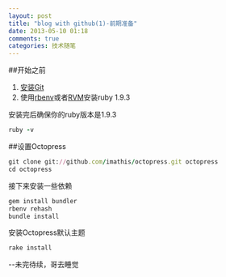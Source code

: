 ```yaml
---
layout: post
title: "blog with github(1)-前期准备"
date: 2013-05-10 01:18
comments: true
categories: 技术随笔
---
```



##开始之前

1. [安装Git](http://git-scm.com/)
2. 使用[rbenv](http://octopress.org/docs/setup/rbenv)或者[RVM](http://octopress.org/docs/setup/rvm)安装ruby 1.9.3

安装完后确保你的ruby版本是1.9.3
```ruby
ruby -v
```


##设置Octopress

```ruby
git clone git://github.com/imathis/octopress.git octopress
cd octopress  
```

接下来安装一些依赖

```ruby
gem install bundler
rbenv rehash   
bundle install
```

安装Octopress默认主题

```ruby
rake install
```




--未完待续，哥去睡觉
